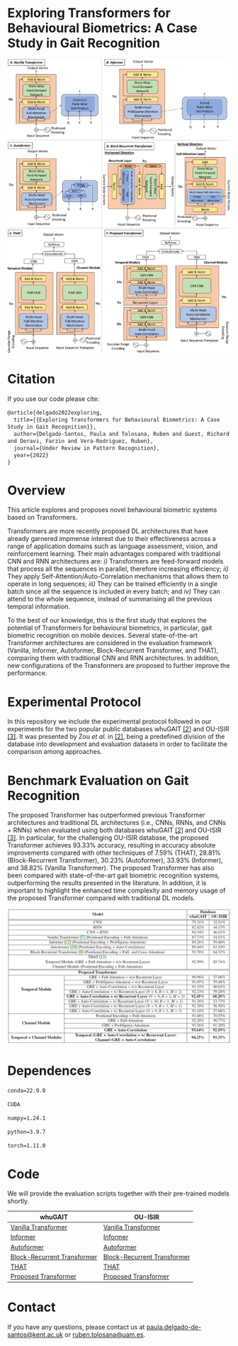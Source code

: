 
# Exploring Transformers for Behavioural Biometrics: A Case Study in Gait Recognition

![Header](./Images/AllTransformers.png)

# Citation

If you use our code please cite:

```
@article{delgado2022exploring,
  title={{Exploring Transformers for Behavioural Biometrics: A Case Study in Gait Recognition}},
  author={Delgado-Santos, Paula and Tolosana, Ruben and Guest, Richard and Deravi, Farzin and Vera-Rodriguez, Ruben},
  journal={Under Review in Pattern Recognition},
  year={2022}
}

```

# Overview

This article explores and proposes novel behavioural biometric systems based on Transformers.

Transformers are more recently proposed DL architectures that have already garnered impmense interest due to their effectiveness across a range of application domains such as language assessment, vision, and reinforcement learning. Their main advantages compared with traditional CNN and RNN architectures are: *i)* Transformers are feed-forward models that process all the sequences in parallel, therefore increasing efficiency; *ii)* They apply Self-Attention/Auto-Correlation mechanisms that allows them to operate in long sequences; *iii)* They can be trained efficiently in a single batch since all the sequence is included in every batch; and *iv)* They can attend to the whole sequence, instead of summarising all the previous temporal information.

To the best of our knowledge, this is the first study that explores the potential of Transformers for behavioural biometrics, in particular, gait biometric recognition on mobile devices. Several state-of-the-art Transformer architectures are considered in the evaluation framework (Vanilla, Informer, Autoformer, Block-Recurrent Transformer, and THAT), comparing them with traditional CNN and RNN architectures. In addition, new configurations of the Transformers are proposed to further improve the performance.

# Experimental Protocol

In this repository we include the experimental protocol followed in our experiments for the two popular public databases whuGAIT [\[2\]](https://github.com/qinnzou/Gait-Recognition-Using-Smartphones) and OU-ISIR [\[3\]](https://www.sciencedirect.com/science/article/pii/S003132031300280X). It was presented by Zou *et al.* in [\[2\]](https://github.com/qinnzou/Gait-Recognition-Using-Smartphones), being a predefined division of the database into development and evaluation datasets in order to facilitate the comparison among approaches.


# Benchmark Evaluation on Gait Recognition

The proposed Transformer has outperformed previous Transformer architectures and traditional DL architectures (i.e., CNNs, RNNs, and CNNs + RNNs) when evaluated using both databases whuGAIT [\[2\]](https://github.com/qinnzou/Gait-Recognition-Using-Smartphones) and OU-ISIR [\[3\]](https://www.sciencedirect.com/science/article/pii/S003132031300280X). In particular, for the challenging OU-ISIR database, the proposed Transformer achieves 93.33% accuracy, resulting in accuracy absolute improvements compared with other techniques of 7.59% (THAT), 28.81% (Block-Recurrent Transformer), 30.23% (Autoformer), 33.93% (Informer), and 38.82% (Vanilla Transformer). The proposed Transformer has also been compared with state-of-the-art gait biometric recognition systems, outperforming the results presented in the literature. In addition, it is important to highlight the enhanced time complexity and memory usage of the proposed Transformer compared with traditional DL models.

![Header](./Images/TableResults.png)


# Dependences 

`conda=22.9.0`

`CUDA`

`numpy=1.24.1`

`python=3.9.7`

`torch=1.11.0`


# Code

We will provide the evaluation scripts together with their pre-trained models shortly. 
<!--We provide the evaluation scripts together with their pre-trained models in this repo. -->

| whuGAIT | OU-ISIR |
| --- | --- |
| [Vanilla Transformer](./Scripts/VanillaTransformer_whuGAIT_Evaluation.py) | [Vanilla Transformer](./Scripts/VanillaTransformer_OUISIR_Evaluation.py) |
| [Informer](./Scripts/Informer_whuGAIT_Evaluation.py) | [Informer](./Scripts/Informer_OUISIR_Evaluation.py) |
| [Autoformer](./Scripts/Autoformer_whuGAIT_Evaluation.py) | [Autoformer](./Scripts/Autoformer_OUISIR_Evaluation.py) |
| [Block-Recurrent Transformer](./Scripts/BlockRecurrentTransformer_whuGAIT_Evaluation.py) | [Block-Recurrent Transformer](./Scripts/BlockRecurrentTransformer_OUISIR_Evaluation.py) |
| [THAT](./Scripts/THAT_whuGAIT_Evaluation.py) | [THAT](./Scripts/THAT_OUISIR_Evaluation.py) |
| [Proposed Transformer](./Scripts/ProposedTransformer_whuGAIT_Evaluation.py) | [Proposed Transformer](./Scripts/ProposedTransformer_OUISIR_Evaluation.py) |


# Contact

If you have any questions, please contact us at [paula.delgado-de-santos@kent.ac.uk](mailto:paula.delgado-de-santos@kent.ac.uk) or [ruben.tolosana@uam.es](mailto:ruben.tolosana@uam.es).
